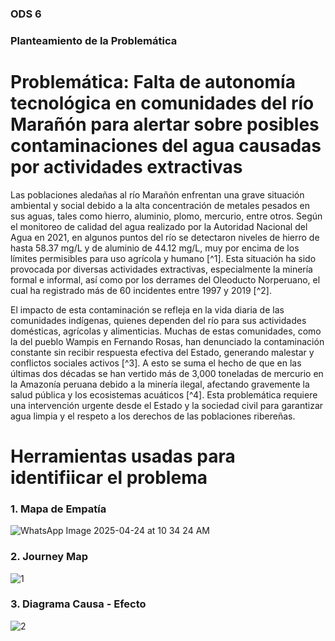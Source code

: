 ### ODS 6

### Planteamiento de la Problemática

# Problemática: Falta de autonomía tecnológica en comunidades del río Marañón para alertar sobre posibles contaminaciones del agua causadas por actividades extractivas

Las poblaciones aledañas al río Marañón enfrentan una grave situación ambiental y social debido a la alta concentración de metales pesados en sus aguas, tales como hierro, aluminio, plomo, mercurio, entre otros. Según el monitoreo de calidad del agua realizado por la Autoridad Nacional del Agua en 2021, en algunos puntos del río se detectaron niveles de hierro de hasta 58.37 mg/L y de aluminio de 44.12 mg/L, muy por encima de los límites permisibles para uso agrícola y humano [^1]. Esta situación ha sido provocada por diversas actividades extractivas, especialmente la minería formal e informal, así como por los derrames del Oleoducto Norperuano, el cual ha registrado más de 60 incidentes entre 1997 y 2019 [^2].

El impacto de esta contaminación se refleja en la vida diaria de las comunidades indígenas, quienes dependen del río para sus actividades domésticas, agrícolas y alimenticias.
Muchas de estas comunidades, como la del pueblo Wampis en Fernando Rosas, han denunciado la contaminación constante sin recibir respuesta efectiva del Estado, generando malestar 
y conflictos sociales activos [^3]. A esto se suma el hecho de que en las últimas dos décadas se han vertido más de 3,000 toneladas de mercurio en la Amazonía peruana debido a la
minería ilegal, afectando gravemente la salud pública y los ecosistemas acuáticos [^4]. Esta problemática requiere una intervención urgente desde el Estado y la sociedad civil
para garantizar agua limpia y el respeto a los derechos de las poblaciones ribereñas.


# Herramientas usadas para identifiicar el problema

### 1. Mapa de Empatía 
![WhatsApp Image 2025-04-24 at 10 34 24 AM](https://github.com/user-attachments/assets/c7e3dd6d-b5d5-4763-a29d-ecb720cb3ddf)

### 2. Journey Map 
![1](https://github.com/user-attachments/assets/3c2811d6-74da-46bd-abc7-9d08ff77d743)

### 3. Diagrama Causa - Efecto 

![2](https://github.com/user-attachments/assets/67fd00c2-9c34-465b-b1a2-83b57e26a888)

